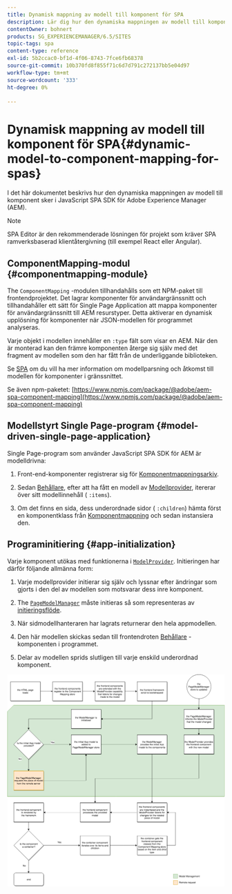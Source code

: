 ```yaml
---
title: Dynamisk mappning av modell till komponent för SPA
description: Lär dig hur den dynamiska mappningen av modell till komponent sker i JavaScript SPA SDK för Adobe Experience Manager.
contentOwner: bohnert
products: SG_EXPERIENCEMANAGER/6.5/SITES
topic-tags: spa
content-type: reference
exl-id: 5b2ccac0-bf1d-4f06-8743-7fce6fb68378
source-git-commit: 10b370fd8f855f71c6d7d791c272137bb5e04d97
workflow-type: tm+mt
source-wordcount: '333'
ht-degree: 0%

---
```


# Dynamisk mappning av modell till komponent för SPA{#dynamic-model-to-component-mapping-for-spas}

I det här dokumentet beskrivs hur den dynamiska mappningen av modell till komponent sker i JavaScript SPA SDK för Adobe Experience Manager (AEM).

>[!NOTE]
>
>SPA Editor är den rekommenderade lösningen för projekt som kräver SPA ramverksbaserad klientåtergivning (till exempel React eller Angular).

## ComponentMapping-modul {#componentmapping-module}

The `ComponentMapping` -modulen tillhandahålls som ett NPM-paket till frontendprojektet. Det lagrar komponenter för användargränssnitt och tillhandahåller ett sätt för Single Page Application att mappa komponenter för användargränssnitt till AEM resurstyper. Detta aktiverar en dynamisk upplösning för komponenter när JSON-modellen för programmet analyseras.

Varje objekt i modellen innehåller en `:type` fält som visar en AEM. När den är monterad kan den främre komponenten återge sig själv med det fragment av modellen som den har fått från de underliggande biblioteken.

Se [SPA](/help/sites-developing/spa-blueprint.md) om du vill ha mer information om modellparsning och åtkomst till modellen för komponenter i gränssnittet.

Se även npm-paketet: [https://www.npmjs.com/package/@adobe/aem-spa-component-mapping](https://www.npmjs.com/package/@adobe/aem-spa-component-mapping)

## Modellstyrt Single Page-program {#model-driven-single-page-application}

Single Page-program som använder JavaScript SPA SDK för AEM är modelldrivna:

1. Front-end-komponenter registrerar sig för [Komponentmappningsarkiv](/help/sites-developing/spa-dynamic-model-to-component-mapping.md#componentmapping-module).
1. Sedan [Behållare](/help/sites-developing/spa-blueprint.md#container), efter att ha fått en modell av [Modellprovider](/help/sites-developing/spa-blueprint.md#the-model-provider), itererar över sitt modellinnehåll ( `:items`).

1. Om det finns en sida, dess underordnade sidor ( `:children`) hämta först en komponentklass från [Komponentmappning](/help/sites-developing/spa-blueprint.md#componentmapping) och sedan instansiera den.

## Programinitiering {#app-initialization}

Varje komponent utökas med funktionerna i [`ModelProvider`](/help/sites-developing/spa-blueprint.md#the-model-provider). Initieringen har därför följande allmänna form:

1. Varje modellprovider initierar sig själv och lyssnar efter ändringar som gjorts i den del av modellen som motsvarar dess inre komponent.
1. The [`PageModelManager`](/help/sites-developing/spa-blueprint.md#pagemodelmanager) måste initieras så som representeras av [initieringsflöde](/help/sites-developing/spa-blueprint.md).

1. När sidmodellhanteraren har lagrats returnerar den hela appmodellen.
1. Den här modellen skickas sedan till frontendroten [Behållare](/help/sites-developing/spa-blueprint.md#container) -komponenten i programmet.
1. Delar av modellen sprids slutligen till varje enskild underordnad komponent.

![app_model_initialization](assets/app_model_initialization.png)
